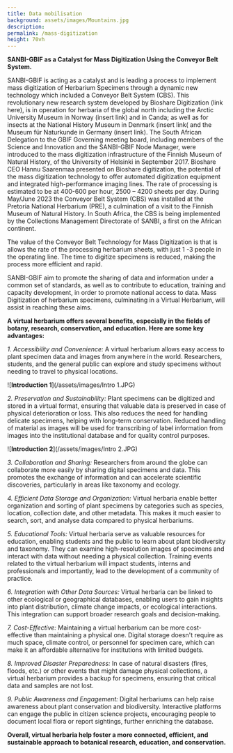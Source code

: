 ```yaml
---
title: Data mobilisation
background: assets/images/Mountains.jpg
description: 
permalink: /mass-digitization
height: 70vh
---
```

**SANBI-GBIF as a Catalyst for Mass Digitization Using the Conveyor Belt System.**

SANBI-GBIF is acting as a catalyst and is leading a process to implement mass digitization of Herbarium Specimens through a dynamic new technology which included a Conveyor Belt System (CBS). This revolutionary new research system developed by Bioshare Digitization (link here), is in operation for herbaria of the global north including the Arctic University Museum in Norway (insert link) and in Canda; as well as for insects at the National History Museum in Denmark (insert link( and the Museum für Naturkunde in Germany (insert link). The South African Delegation to the GBIF Governing meeting board, including members of the Science and Innovation and the SANBI-GBIF Node Manager, were introduced to the mass digitization infrastructure of the Finnish Museum of Natural History, of the University of Helsinki in September 2017. Bioshare CEO Hannu Saarenmaa presented on Bioshare digitization, the potential of the mass digitization technology to offer automated digitization equipment and integrated high-performance imaging lines. The rate of processing is estimated to be at 400-600 per hour, 2500 – 4200 sheets per day. During May/June 2023 the Conveyor Belt System (CBS) was installed at the Pretoria National Herbarium (PRE), a culmination of a visit to the Finnish Museum of Natural History. In South Africa, the CBS is being implemented by the Collections Management Directorate of SANBI, a first on the African continent.

The value of the Conveyor Belt Technology for Mass Digitization is that is allows the rate of the processing herbarium sheets, with just 1 -3 people in the operating line. The time to digitize specimens is reduced, making the process more efficient and rapid. 

SANBI-GBIF aim to promote the sharing of data and information under a common set of standards, as well as to contribute to education, training and capacity development, in order to promote national access to data. Mass Digitization of herbarium specimens, culminating in a Virtual Herbarium, will assist in reaching these aims.

**A virtual herbarium offers several benefits, especially in the fields of botany, research, conservation, and education. Here are some key advantages:**

*1.	Accessibility and Convenience:*
A virtual herbarium allows easy access to plant specimen data and images from anywhere in the world. Researchers, students, and the general public can explore and study specimens without needing to travel to physical locations. 

![**Introduction 1**](/assets/images/Intro 1.JPG)

*2.	Preservation and Sustainability:*
Plant specimens can be digitized and stored in a virtual format, ensuring that valuable data is preserved in case of physical deterioration or loss. This also reduces the need for handling delicate specimens, helping with long-term conservation. Reduced handling of material as images will be used for transcribing of label information from images into the institutional database and for quality control purposes.

![**Introduction 2**](/assets/images/Intro 2.JPG)

*3.	Collaboration and Sharing:*
Researchers from around the globe can collaborate more easily by sharing digital specimens and data. This promotes the exchange of information and can accelerate scientific discoveries, particularly in areas like taxonomy and ecology.

*4.	Efficient Data Storage and Organization:*
Virtual herbaria enable better organization and sorting of plant specimens by categories such as species, location, collection date, and other metadata. This makes it much easier to search, sort, and analyse data compared to physical herbariums.

*5.	Educational Tools:*
Virtual herbaria serve as valuable resources for education, enabling students and the public to learn about plant biodiversity and taxonomy. They can examine high-resolution images of specimens and interact with data without needing a physical collection. Training events related to the virtual herbarium will impact students, interns and professionals and importantly, lead to the development of a community of practice.

*6.	Integration with Other Data Sources:*
Virtual herbaria can be linked to other ecological or geographical databases, enabling users to gain insights into plant distribution, climate change impacts, or ecological interactions. This integration can support broader research goals and decision-making.

*7.	Cost-Effective:*
Maintaining a virtual herbarium can be more cost-effective than maintaining a physical one. Digital storage doesn't require as much space, climate control, or personnel for specimen care, which can make it an affordable alternative for institutions with limited budgets.

*8.	Improved Disaster Preparedness:*
In case of natural disasters (fires, floods, etc.) or other events that might damage physical collections, a virtual herbarium provides a backup for specimens, ensuring that critical data and samples are not lost.

*9.	Public Awareness and Engagement:*
Digital herbariums can help raise awareness about plant conservation and biodiversity. Interactive platforms can engage the public in citizen science projects, encouraging people to document local flora or report sightings, further enriching the database.

**Overall, virtual herbaria help foster a more connected, efficient, and sustainable approach to botanical research, education, and conservation.**
